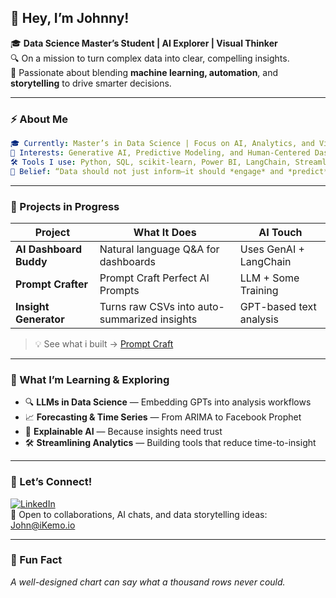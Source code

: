 ## 👋 Hey, I’m Johnny!

🎓 **Data Science Master’s Student | AI Explorer | Visual Thinker**  
🔍 On a mission to turn complex data into clear, compelling insights.  
🤖 Passionate about blending **machine learning, automation**, and **storytelling** to drive smarter decisions.

---

### ⚡ About Me
```yaml
🎓 Currently: Master’s in Data Science | Focus on AI, Analytics, and Visualization
🤖 Interests: Generative AI, Predictive Modeling, and Human-Centered Dashboards
🛠️ Tools I use: Python, SQL, scikit-learn, Power BI, LangChain, Streamlit
🔄 Belief: “Data should not just inform—it should *engage* and *predict*.”
```

---

### 🚧 Projects in Progress

| Project | What It Does | AI Touch |
|--------|---------------|----------|
| **AI Dashboard Buddy** | Natural language Q&A for dashboards | Uses GenAI + LangChain |
| **Prompt Crafter** | Prompt Craft Perfect AI Prompts | LLM + Some Training |
| **Insight Generator** | Turns raw CSVs into auto-summarized insights | GPT-based text analysis |

> 💡 See what i built → [Prompt Craft](https://promptcraft.net/)

---

### 🧠 What I’m Learning & Exploring

- 🔍 **LLMs in Data Science** — Embedding GPTs into analysis workflows  
- 📈 **Forecasting & Time Series** — From ARIMA to Facebook Prophet  
- 🧬 **Explainable AI** — Because insights need trust  
- 🛠 **Streamlining Analytics** — Building tools that reduce time-to-insight

---

### 🔗 Let’s Connect!

[![LinkedIn](https://img.shields.io/badge/LinkedIn-blue?logo=linkedin&style=for-the-badge)](https://www.linkedin.com/in/johnnyrafael/)  
📢 Open to collaborations, AI chats, and data storytelling ideas: John@iKemo.io

---

### 💬 Fun Fact  
*A well-designed chart can say what a thousand rows never could.*

